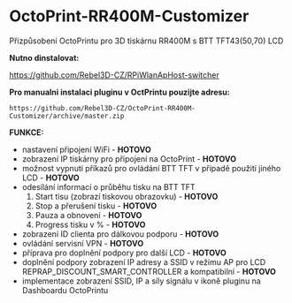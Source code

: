 # OctoPrint-RR400M-Customizer
Přizpůsobení OctoPrintu pro 3D tiskárnu RR400M s BTT TFT43(50,70) LCD

**Nutno dinstalovat:**

https://github.com/Rebel3D-CZ/RPiWlanApHost-switcher



**Pro manualni instalaci pluginu v OctPrintu pouzijte adresu:**
```
https://github.com/Rebel3D-CZ/OctoPrint-RR400M-Customizer/archive/master.zip
```

**FUNKCE:**
- nastavení připojení WiFi - **HOTOVO**
- zobrazení IP tiskárny pro připojení na OctoPrint - **HOTOVO**
- možnost vypnutí příkazů pro ovládání BTT TFT v případě použití jiného LCD - **HOTOVO**
- odesílání informací o průběhu tisku na BTT TFT
    1. Start tisu (zobrazí tiskovou obrazovku) - **HOTOVO**
    2. Stop a přerušení tisku - **HOTOVO**
    3. Pauza a obnovení - **HOTOVO**
    4. Progress tisku v % - **HOTOVO**
- zobrazení ID clienta pro dálkovou podporu - **HOTOVO**
- ovládání servisní VPN - **HOTOVO**
- příprava pro doplnění podpory pro další LCD - **HOTOVO**
- doplnění podpory zobrazení IP adresy a SSID v režimu AP pro LCD REPRAP_DISCOUNT_SMART_CONTROLLER a kompatibilní - **HOTOVO**
- implementace zobrazení SSID, IP a síly signálu v ikoně pluginu na Dashboardu OctoPrintu
